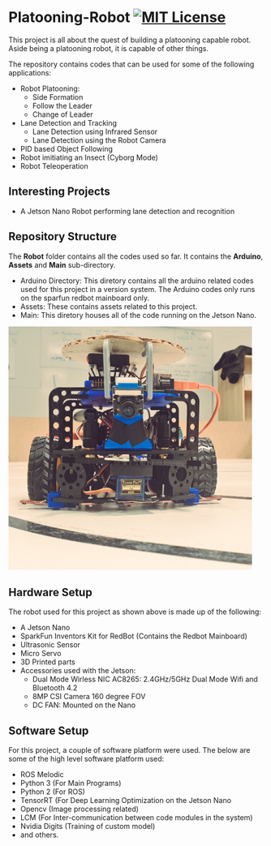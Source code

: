# Platooning-Robot [![MIT License](https://img.shields.io/github/license/mashape/apistatus.svg)](https://github.com/thehapyone/Platooning-Robot/blob/master/LICENSE)
This project is all about the quest of building a platooning capable robot. Aside being a platooning robot, it is capable of other things.

The repository contains codes that can be used for some of the following applications:
* Robot Platooning:
	* Side Formation
	* Follow the Leader
	* Change of Leader
* Lane Detection and Tracking
	* Lane Detection using Infrared Sensor
	* Lane Detection using the Robot Camera
* PID based Object Following
* Robot imitiating an Insect (Cyborg Mode)
* Robot Teleoperation

## Interesting Projects
* A Jetson Nano Robot performing lane detection and recognition

## Repository Structure
The **Robot** folder contains all the codes used so far. It contains the **Arduino**, **Assets** and **Main** sub-directory.
* Arduino Directory: This diretory contains all the arduino related codes used for this project in a version system. The Arduino codes only runs on the sparfun redbot mainboard only.
* Assets: These contains assets related to this project.
* Main: This diretory houses all of the code running on the Jetson Nano.


<img src="https://github.com/thehapyone/Platooning-Robot/blob/master/Robot/Assets/robot-image.jpeg" width="480">

## Hardware Setup
The robot used for this project as shown above is made up of the following:
* A Jetson Nano
* SparkFun Inventors Kit for RedBot (Contains the Redbot Mainboard)
* Ultrasonic Sensor
* Micro Servo
* 3D Printed parts
* Accessories used with the Jetson:
	* Dual Mode Wirless NIC AC8265: 2.4GHz/5GHz Dual Mode Wifi and Bluetooth 4.2
	* 8MP CSI Camera 160 degree FOV
	* DC FAN: Mounted on the Nano

## Software Setup
For this project, a couple of software platform were used. The below are some of the high level software platform used:
* ROS Melodic
* Python 3 (For Main Programs)
* Python 2 (For ROS)
* TensorRT (For Deep Learning Optimization on the Jetson Nano
* Opencv (Image processing related)
* LCM (For Inter-communication between code modules in the system)
* Nvidia Digits (Training of custom model)
* and others.





